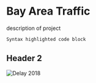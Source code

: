 # Bay Area Traffic
description of project
```markdown
Syntax highlighted code block
```
## Header 2

![Delay 2018](https://github.com/laic5/traffic/blob/master/plots/delay2018.gif)
